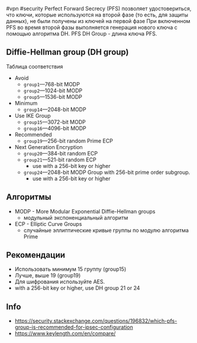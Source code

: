 #vpn #security 
Perfect Forward Secrecy (PFS)
позволяет удостовериться, что ключи, которые используются на второй фазе (то есть, для защиты данных), не были получены из ключей на первой фазе
При включенном PFS во время второй фазы выполняется генерация нового ключа с помощью алгоритма DH. PFS DH Group - длина ключа PFS.

## Diffie-Hellman group (DH group)
Таблица соответствия
- Avoid
	- `group1`—768-bit MODP
	- `group2`—1024-bit MODP
	- `group5`—1536-bit MODP
- Minimum
	- `group14`—2048-bit MODP
- Use IKE Group
	- `group15`—3072-bit MODP
	- `group16`—4096-bit MODP
- Recommended
	- `group19`—256-bit random Prime ECP
- Next Generation Encryption
	- `group20`—384-bit random ECP
	- `group21`—521-bit random ECP
		- use with a 256-bit key or higher
	- `group24`—2048-bit MODP Group with 256-bit prime order subgroup.
		- use with a 256-bit key or higher

## Алгоритмы
- MODP - More Modular Exponential Diffie-Hellman groups
	- модульный экспоненциальный алгоритм
- ECP - Elliptic Curve Groups
	- случайные эллиптические кривые группы по модулю алгоритма Prime

## Рекомендации
- Использовать минимум 15 группу (group15)
- Лучше, выше 19 (group19)
- Для шифрования используйте AES.
- with a 256-bit key or higher, use DH group 21 or 24

## Info
- https://security.stackexchange.com/questions/196832/which-pfs-group-is-recommended-for-ipsec-configuration
- https://www.keylength.com/en/compare/